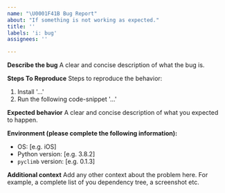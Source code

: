 ```yaml
---
name: "\U0001F41B Bug Report"
about: "If something is not working as expected."
title: ''
labels: 'i: bug'
assignees: ''

---
```

**Describe the bug**
A clear and concise description of what the bug is.

**Steps To Reproduce**
Steps to reproduce the behavior:
1. Install '...'
2. Run the following code-snippet '...'

**Expected behavior**
A clear and concise description of what you expected to happen.

**Environment (please complete the following information):**
 - OS: [e.g. iOS]
 - Python version: [e.g. 3.8.2]
 - `pyclimb` version: [e.g. 0.1.3]

**Additional context**
Add any other context about the problem here. For example, a complete list of you dependency tree, a screenshot etc.
